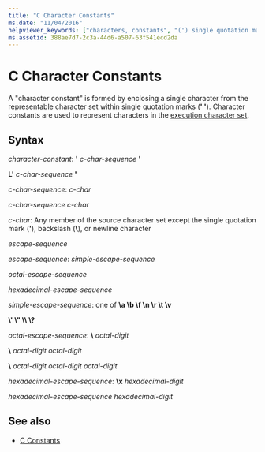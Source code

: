 ```yaml
---
title: "C Character Constants"
ms.date: "11/04/2016"
helpviewer_keywords: ["characters, constants", "(') single quotation mark", "constants, character", "single quotation mark"]
ms.assetid: 388ae7d7-2c3a-44d6-a507-63f541ecd2da
---
```

# C Character Constants

A "character constant" is formed by enclosing a single character from the representable character set within single quotation marks (**' '**). Character constants are used to represent characters in the [execution character set](../c-language/execution-character-set.md).

## Syntax

*character-constant*:
**'** *c-char-sequence* **'**

**L'** *c-char-sequence* **'**

*c-char-sequence*:
*c-char*

*c-char-sequence c-char*

*c-char*:
Any member of the source character set except the single quotation mark (**'**), backslash (**\\**), or newline character

*escape-sequence*

*escape-sequence*:
*simple-escape-sequence*

*octal-escape-sequence*

*hexadecimal-escape-sequence*

*simple-escape-sequence*: one of
**\a \b \f \n \r \t \v**

**\\' \\" \\\ \\?**

*octal-escape-sequence*:
**\\**  *octal-digit*

**\\**  *octal-digit octal-digit*

**\\**  *octal-digit octal-digit octal-digit*

*hexadecimal-escape-sequence*:
**\x**  *hexadecimal-digit*

*hexadecimal-escape-sequence hexadecimal-digit*

## See also

- [C Constants](../c-language/c-constants.md)
